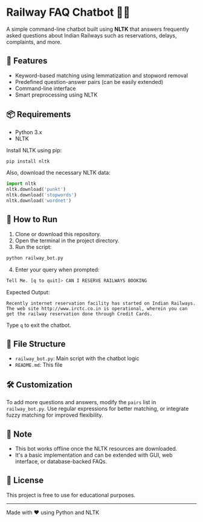 # Railway FAQ Chatbot 🤖🚆

A simple command-line chatbot built using **NLTK** that answers frequently asked questions about Indian Railways such as reservations, delays, complaints, and more.

## 🔧 Features

- Keyword-based matching using lemmatization and stopword removal
- Predefined question-answer pairs (can be easily extended)
- Command-line interface
- Smart preprocessing using NLTK

## 📦 Requirements

- Python 3.x
- NLTK

Install NLTK using pip:

```bash
pip install nltk
```

Also, download the necessary NLTK data:

```python
import nltk
nltk.download('punkt')
nltk.download('stopwords')
nltk.download('wordnet')
```

## 🚀 How to Run

1. Clone or download this repository.
2. Open the terminal in the project directory.
3. Run the script:

```bash
python railway_bot.py
```

4. Enter your query when prompted:

```bash
Tell Me. [q to quit]> CAN I RESERVE RAILWAYS BOOKING
```

Expected Output:

```
Recently internet reservation facility has started on Indian Railways. The web site http://www.irctc.co.in is operational, wherein you can get the railway reservation done through Credit Cards.
```

Type `q` to exit the chatbot.

## 📁 File Structure

- `railway_bot.py`: Main script with the chatbot logic
- `README.md`: This file

## 🛠️ Customization

To add more questions and answers, modify the `pairs` list in `railway_bot.py`. Use regular expressions for better matching, or integrate fuzzy matching for improved flexibility.

## 📌 Note

- This bot works offline once the NLTK resources are downloaded.
- It's a basic implementation and can be extended with GUI, web interface, or database-backed FAQs.

## 📃 License

This project is free to use for educational purposes.

---

Made with ❤️ using Python and NLTK
